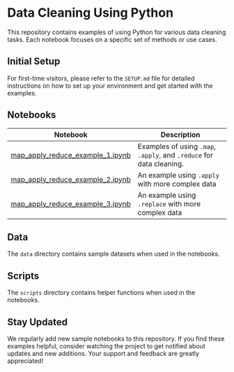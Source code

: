 # Data Cleaning Using Python

This repository contains examples of using Python for various data cleaning tasks. Each notebook focuses on a specific set of methods or use cases.

## Initial Setup

For first-time visitors, please refer to the `SETUP.md` file for detailed instructions on how to set up your environment and get started with the examples.

## Notebooks

| Notebook                                                                        | Description                                                          |
|---------------------------------------------------------------------------------|----------------------------------------------------------------------|
| [map_apply_reduce_example_1.ipynb](/notebooks/map_apply_reduce_example_1.ipynb) | Examples of using `.map`, `.apply`, and `.reduce` for data cleaning. |
| [map_apply_reduce_example_2.ipynb](/notebooks/map_apply_reduce_example_2.ipynb) | An example using `.apply` with more complex data                     |
| [map_apply_reduce_example_3.ipynb](/notebooks/map_apply_reduce_example_3.ipynb) | An example using `.replace` with more complex data                   |


## Data
The `data` directory contains sample datasets when used in the notebooks.

## Scripts
The `scripts` directory contains helper functions when used in the notebooks.


## Stay Updated

We regularly add new sample notebooks to this repository. If you find these examples helpful, consider watching the project to get notified about updates and new additions. Your support and feedback are greatly appreciated!
